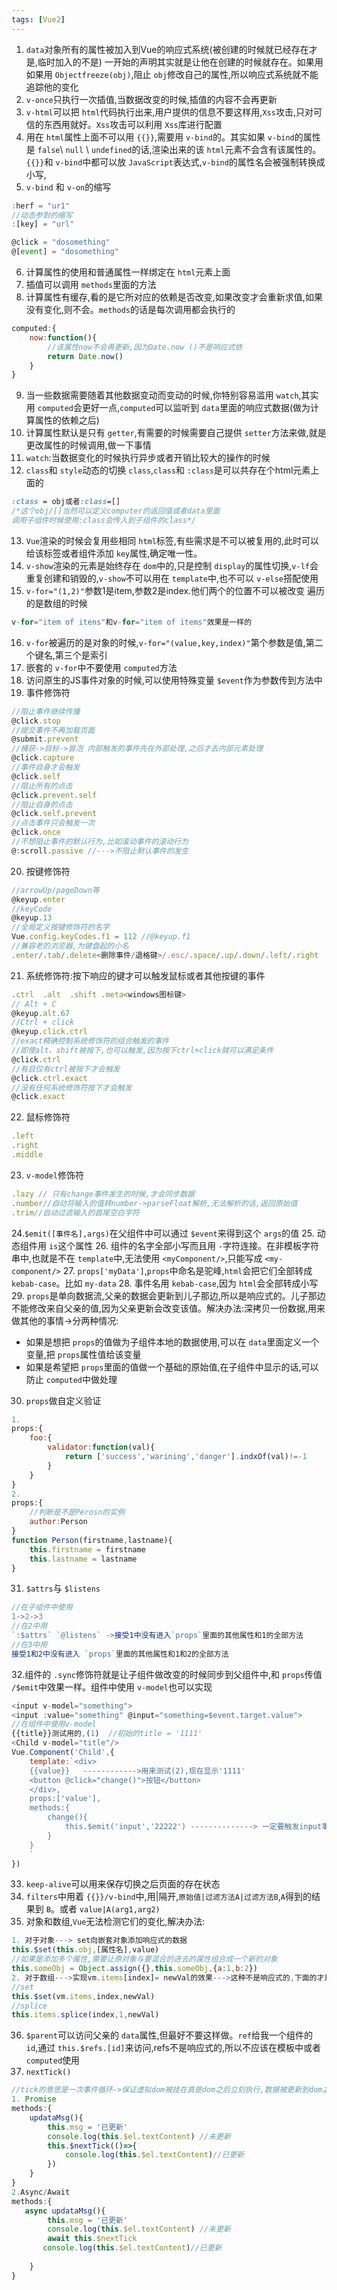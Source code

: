 ```yaml
---
tags: [Vue2]
---
```

1. `data`对象所有的属性被加入到Vue的响应式系统(被创建的时候就已经存在才是,临时加入的不是)
   一开始的声明其实就是让他在创建的时候就存在。如果用如果用 `Objectfreeze(obj)`,阻止 `obj`修改自己的属性,所以响应式系统就不能追踪他的变化
2. `v-once`只执行一次插值,当数据改变的时候,插值的内容不会再更新
3. `v-html`可以把 `html`代码执行出来,用户提供的信息不要这样用,`Xss`攻击,只对可信的东西用就好。`Xss`攻击可以利用 `Xss`库进行配置
4. 用在 `html`属性上面不可以用 `{{}}`,需要用 `v-bind`的。其实如果 `v-bind`的属性是 `false`\ `null` \ `undefined`的话,渲染出来的该 `html`元素不会含有该属性的。`{{}}`和 `v-bind`中都可以放 `JavaScript`表达式,`v-bind`的属性名会被强制转换成小写,
5. `v-bind` 和 `v-on`的缩写

```javascript
:herf = "ur1"
//动态参對的缩写
:[key] = "url"

@click = "dosomething"
@[event] = "dosomething"
```

6. 计算属性的使用和普通属性一样绑定在 `html`元素上面
7. 插值可以调用 `methods`里面的方法
8. 计算属性有缓存,看的是它所对应的依赖是否改变,如果改变才会重新求值,如果没有变化,则不会。`methods`的话是每次调用都会执行的

```javascript
computed:{
    now:function(){
        //该属性now不会再更新,因为Date.now ()不是响应式依
        return Date.now()
    }
}
```

9. 当一些数据需要随着其他数据变动而变动的时候,你特别容易滥用 `watch`,其实用 `computed`会更好一点,`computed`可以监听到 `data`里面的响应式数据(做为计算属性的依赖之后)
10. 计算属性默认是只有 `getter`,有需要的时候需要自己提供 `setter`方法来做,就是更改属性的时候调用,做一下事情
11. `watch`:当数据变化的时候执行异步或者开销比较大的操作的时候
12. `class`和 `style`动态的切换 `class`,`class`和 `:class`是可以共存在个html元素上面的

```css
:class = obj或者:class=[]
/*这个obj/[]当然可以定义computer的返回值或者data里面
调用子组件时候使用:class会传入到子组件的class*/
```

13. `Vue`渲染的时候会复用些相同 `html`标签,有些需求是不可以被复用的,此时可以给该标签或者组件添加 `key`属性,确定唯一性。
14. `v-show`渲染的元素是始终存在 `dom`中的,只是控制 `display`的属性切换,`v-lf`会重复创建和销毁的,`v-show`不可以用在 `template`中,也不可以 `v-else`搭配使用
15. `v-for="(1,2)"`参数1是item,参数2是index.他们两个的位置不可以被改变
    遍历的是数组的时候

```javascript
v-for="item of itens"和v-for="item of items"效果是一样的
```

16. `v-for`被遍历的是对象的时候,`v-for="(value,key,index)"`第个参数是值,第二个键名,第三个是索引
17. 嵌套的 `v-for`中不要使用 `computed`方法
18. 访问原生的JS事件对象的时候,可以使用特殊变量 `$event`作为参数传到方法中
19. 事件修饰符

```javascript
//阻止事件继续传播
@click.stop
//提交事件不再加载页面
@submit.prevent
//捕获->目标->冒泡 内部触发的事件先在外部处理,之后才去内部元素处理
@click.capture
//事件自身才会触发
@click.self
//阻止所有的点击
@click.prevent.self
//阻止自身的点击
@click.self.prevent
//点击事件只会触发一次
@click.once
//不想阻止事件的默认行为,比如滚动事件的滚动行为
@:scroll.passive //--->不阻止默认事件的发生
```

20. 按键修饰符

```javascript
//arrowUp/pageDown等
@keyup.enter 
//keyCode
@keyup.13
//全局定义按键修饰符的名字
Vue.config.keyCodes.f1 = 112 //@keyup.f1
//兼容老的浏览器,为键盘起的小名
.enter/.tab/.delete<删除事件/退格键>/.esc/.space/.up/.down/.left/.right
```

21. 系统修饰符:按下响应的键才可以触发鼠标或者其他按键的事件

```javascript
.ctrl  .alt  .shift .meta<windows图标键>
// Alt + C
@keyup.alt.67
//Ctrl + click
@keyup.click.ctrl
//exact精确控制系统修饰符的组合触发的事件
//即使alt、shift被按下,也可以触发,因为按下ctrl+click就可以满足条件
@click.ctrl
//有且仅有ctrl被按下才会触发
@click.ctrl.exact
//没有任何系统修饰符按下才会触发
@click.exact

```

22. 鼠标修饰符

```javascript
.left
.right
.middle
```

23. `v-model`修饰符

```javascript
.lazy // 只有change事件发生的时候,才会同步数据
.number//自动将输入的值转number->parseFloat解析,无法解析的话,返回原始值
.trim//自动过滤输入的首尾空白字符
```

24.`$emit([事件名],args)`在父组件中可以通过 `$event`来得到这个 `args`的值
25. 动态组件用 `is`这个属性
26. 组件的名字全部小写而且用 `-`字符连接。在非模板字符串中,也就是不在 `template`中,无法使用 `<myComponent/>`,只能写成 `<my-component/>`
27. `props['myData']`,`props`中命名是驼峰,`html`会把它们全部转成 `kebab-case`。比如 `my-data`
28. 事件名用 `kebab-case`,因为 `html`会全部转成小写
29. `props`是单向数据流,父亲的数据会更新到儿子那边,所以是响应式的。儿子那边不能修改来自父亲的值,因为父亲更新会改变该值。解决办法:深拷贝一份数据,用来做其他的事情->分两种情况:

+ 如果是想把 `props`的值做为子组件本地的数据使用,可以在 `data`里面定义一个变量,把 `props`属性值给该变量
+ 如果是希望把 `props`里面的值做一个基础的原始值,在子组件中显示的话,可以防止 `computed`中做处理

30. `props`做自定义验证

```javascript
1. 
props:{
    foo:{
        validator:function(val){
            return ['success','warining','danger'].indxOf(val)!=-1
        }
    }
}
2.
props:{
    //判断是不是Perosn的实例
    author:Person
}
function Person(firstname,lastname){
    this.firstname = firstname
    this.lastname = lastname
}
```

31. `$attrs`与 `$listens`

```javascript
//在子组件中使用
1->2->3
//在2中用
`:$attrs` `@listens` ->接受1中没有进入`props`里面的其他属性和1的全部方法
//在3中用
接受1和2中没有进入 `props`里面的其他属性和1和2的全部方法
```

32.组件的 `.sync`修饰符就是让子组件做改变的时候同步到父组件中,和 `props`传值 `/$emit`中效果一样。组件中使用 `v-model`也可以实现

```javascript
<input v-model="something">
<input :value="something" @input="something=$event.target.value">
//在组件中使用v-model
{{title}}测试用的,(1)  //初始的title = '1111'
<Child v-model="title"/>
Vue.Component('Child',{
    template:`<div>
    {{value}}   ------------>用来测试(2),现在显示'1111'
    <button @click="change()">按钮</button>
    </div>,
    props:['value'], 
    methods:{
        change(){
            this.$emit('input','22222') --------------> 一定要触发input事件,点击之后测试(1)/(2)变成'22222'
        }
    }
    `
})
```

33. `keep-alive`可以用来保存切换之后页面的存在状态
34. `filters`中用着 `{{}}/v-bind`中,用|隔开,`原始值|过滤方法A|过滤方法B`,`A`得到的结果到 `B`。或者 `value|A(arg1,arg2)`
35. 对象和数组,`Vue`无法检测它们的变化,解决办法:

```javascript
1. 对于对象---> set向嵌套对象添加响应式的数据
this.$set(this.obj,[属性名],value)
//如果是添加多个属性,需要让原对象与要混合的进去的属性组合成一个新的对象
this.someObj = Object.assign({},this.someObj,{a:1,b:2})
2. 对于数组--->实现vm.items[index]= newVal的效果--->这种不是响应式的,下面的才是
//set
this.$set(vm.items,index,newVal)
//splice
this.items.splice(index,1,newVal)
```

36. `$parent`可以访问父亲的 `data`属性,但最好不要这样做。`ref`给我一个组件的 `id`,通过 `this.$refs.[id]`来访问,refs不是响应式的,所以不应该在模板中或者 `computed`使用
37. `nextTick()`

```javascript
//tick的意思是一次事件循环->保证虚拟dom被挂在真是dom之后立刻执行,数据被更新到dom之后立刻执行
1. Promise
methods:{
    updataMsg(){
        this.msg = '已更新'
        console.log(this.$el.textContent) //未更新
        this.$nextTick(()=>{
            console.log(this.$el.textContent)//已更新
        })
    }
}
2.Async/Await
methods:{
   async updataMsg(){
        this.msg = '已更新'
        console.log(this.$el.textContent) //未更新
        await this.$nextTick
       console.log(this.$el.textContent)//已更新
  
    }
}
```
